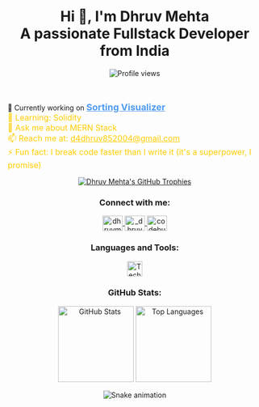 <h1 align="center">Hi 👋, I'm Dhruv Mehta <br> A passionate Fullstack Developer from India</h1>


<div align="center">
  <img src="https://profile-counter.glitch.me/CodeBurnerrr/count.svg?" alt="Profile views" />
</div>
<br>
<br>

<p align="left">
  🔭 Currently working on 
  <a href="https://visualizealgo.vercel.app/" target="_blank" style="font-size: 18px; color: #4e9af1; font-weight: bold;">
    Sorting Visualizer
  </a>
  <br>
  <span style="font-size: 16px; color: #ffcc00;">🌱 Learning: Solidity</span><br>
  <span style="font-size: 16px; color: #ffcc00;">💬 Ask me about MERN Stack</span><br>
  <span style="font-size: 16px; color: #ffcc00;">📫 Reach me at: <a href="mailto:d4dhruv852004@gmail.com" style="color: #ffcc00;">d4dhruv852004@gmail.com</a></span><br>
  <span style="font-size: 16px; color: #ffcc00;">⚡ Fun fact: I break code faster than I write it (it's a superpower, I promise)</span>
</p>

<p align="center">
  <a href="https://github.com/ryo-ma/github-profile-trophy"><img src="https://github-profile-trophy.vercel.app/?username=codeburnerrr" alt="Dhruv Mehta's GitHub Trophies" /></a>
</p>

<h3 align="center">Connect with me:</h3>
<p align="center">
  <a href="https://linkedin.com/in/dhruvmehta85" target="blank">
    <img align="center" src="https://raw.githubusercontent.com/rahuldkjain/github-profile-readme-generator/master/src/images/icons/Social/linked-in-alt.svg" alt="dhruvmehta85" height="30" width="40" />
  </a>
  <a href="https://instagram.com/_dhruvmehta85" target="blank">
    <img align="center" src="https://raw.githubusercontent.com/rahuldkjain/github-profile-readme-generator/master/src/images/icons/Social/instagram.svg" alt="_dhruvmehta85" height="30" width="40" />
  </a>
  <a href="https://www.leetcode.com/codeburnerrr" target="blank">
    <img align="center" src="https://raw.githubusercontent.com/rahuldkjain/github-profile-readme-generator/master/src/images/icons/Social/leet-code.svg" alt="codeburnerrr" height="30" width="40" />
  </a>
</p>

<h3 align="center">Languages and Tools:</h3>
<p align="center">
  <img src="https://skillicons.dev/icons?i=js,ts,python,react,django,express,nodejs,bootstrap,css3,git,github,html5,mongodb,postgresql,postman,redux,tailwindcss,vite" alt="Tech Stack" height="30" />
</p>

<h3 align="center">GitHub Stats:</h3>
<p align="center">
  <img src="https://github-readme-stats.vercel.app/api?username=CodeBurnerrr&hide_title=false&hide_rank=false&show_icons=true&include_all_commits=true&count_private=true&disable_animations=false&theme=dracula&locale=en&hide_border=false" height="150" alt="GitHub Stats" />
  <img src="https://github-readme-stats.vercel.app/api/top-langs?username=CodeBurnerrr&locale=en&hide_title=false&layout=compact&card_width=320&langs_count=5&theme=dracula&hide_border=false" height="150" alt="Top Languages" />
</p>

<p align="center">
  <img src="https://raw.githubusercontent.com/CodeBurnerrr/CodeBurnerrr/output/snake.svg" alt="Snake animation" />
</p>
